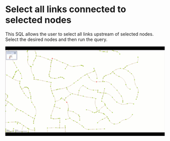 # Select all links connected to selected nodes
This SQL allows the user to select all links upstream of selected nodes. Select the desired nodes and then run the query.

![](gif001.gif)